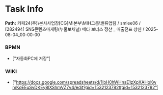 # Task Info

**Path:** 카페24(주)\본사사업장\[CG]MI본부\MIH그룹\밸류업팀 / smlee06 / [282494] SNS콘텐츠마케팅(누물보채널) 메타 보너스 정산 _ 매출전표 상신 / 2025-08-04_00-00-00

### BPMN
- ["자동화PC에 저장"]

### WIKI
- ["https://docs.google.com/spreadsheets/d/1lbH0hWHnsE1zXpXAHoKwmKoEEuSvDKEy8lXShmVZ7v4/edit?gid=1532123782#gid=1532123782"]

